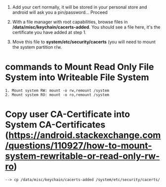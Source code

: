 1. Add your cert normally, it will be stored in your personal store and android will ask you a pin/password... Proceed

2. With a file manager with root capabilities, browse files in **/data/misc/keychain/cacerts-added**. You should see a file here, it's the certificate you have added at step 1.

3. Move this file to **system/etc/security/cacerts** (you will need to mount the system partition r/w.

# commands to Mount Read Only File System into Writeable File System
	1. Mount system RW: mount -o rw,remount /system
	2. Mount system RO: mount -o ro,remount /system

# Copy user CA-Certificate into System CA-Certificates (https://android.stackexchange.com/questions/110927/how-to-mount-system-rewritable-or-read-only-rw-ro)
	--> cp /data/misc/keychain/cacerts-added /system/etc/security/cacerts/
